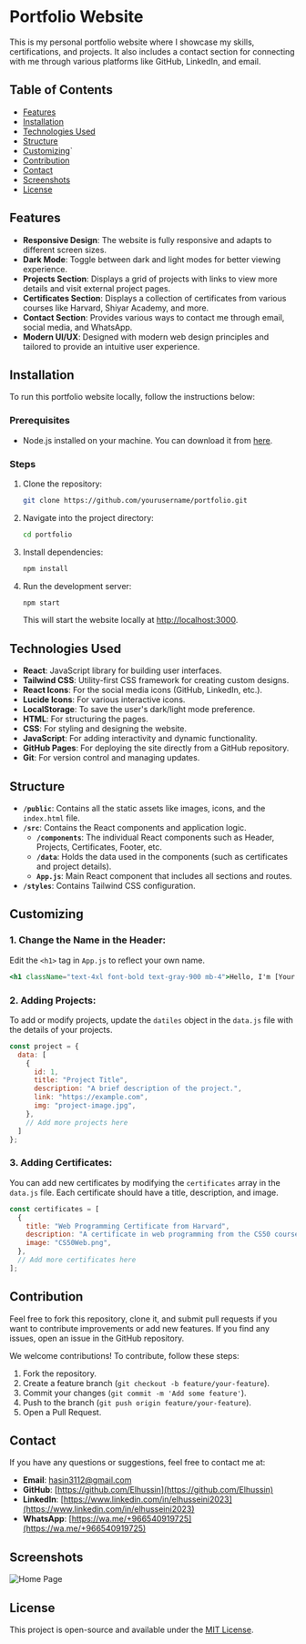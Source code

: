 
# Portfolio Website

This is my personal portfolio website where I showcase my skills, certifications, and projects. It also includes a contact section for connecting with me through various platforms like GitHub, LinkedIn, and email.

## Table of Contents
- [Features](#features)
- [Installation](#installation)
- [Technologies Used](#technologies-used)
- [Structure](#structure)
- [Customizing](#customizing)`  
- [Contribution](#contribution)
- [Contact](#contact)
- [Screenshots](#Screenshots)
- [License](#license)

## Features

- **Responsive Design**: The website is fully responsive and adapts to different screen sizes.
- **Dark Mode**: Toggle between dark and light modes for better viewing experience.
- **Projects Section**: Displays a grid of projects with links to view more details and visit external project pages.
- **Certificates Section**: Displays a collection of certificates from various courses like Harvard, Shiyar Academy, and more.
- **Contact Section**: Provides various ways to contact me through email, social media, and WhatsApp.
- **Modern UI/UX**: Designed with modern web design principles and tailored to provide an intuitive user experience.

## Installation

To run this portfolio website locally, follow the instructions below:

### Prerequisites

- Node.js installed on your machine. You can download it from [here](https://nodejs.org/).

### Steps

1. Clone the repository:
   ```bash
   git clone https://github.com/yourusername/portfolio.git
   ```

2. Navigate into the project directory:
   ```bash
   cd portfolio
   ```

3. Install dependencies:
   ```bash
   npm install
   ```

4. Run the development server:
   ```bash
   npm start
   ```

   This will start the website locally at [http://localhost:3000](http://localhost:3000).

## Technologies Used

- **React**: JavaScript library for building user interfaces.
- **Tailwind CSS**: Utility-first CSS framework for creating custom designs.
- **React Icons**: For the social media icons (GitHub, LinkedIn, etc.).
- **Lucide Icons**: For various interactive icons.
- **LocalStorage**: To save the user's dark/light mode preference.
- **HTML**: For structuring the pages.
- **CSS**: For styling and designing the website.
- **JavaScript**: For adding interactivity and dynamic functionality.
- **GitHub Pages**: For deploying the site directly from a GitHub repository.
- **Git**: For version control and managing updates.


## Structure

- **`/public`**: Contains all the static assets like images, icons, and the `index.html` file.
- **`/src`**: Contains the React components and application logic.
  - **`/components`**: The individual React components such as Header, Projects, Certificates, Footer, etc.
  - **`/data`**: Holds the data used in the components (such as certificates and project details).
  - **`App.js`**: Main React component that includes all sections and routes.
- **`/styles`**: Contains Tailwind CSS configuration.

## Customizing

### 1. Change the Name in the Header:
Edit the `<h1>` tag in `App.js` to reflect your own name.

```jsx
<h1 className="text-4xl font-bold text-gray-900 mb-4">Hello, I'm [Your Name]</h1>
```

### 2. Adding Projects:
To add or modify projects, update the `datiles` object in the `data.js` file with the details of your projects.

```javascript
const project = {
  data: [
    {
      id: 1,
      title: "Project Title",
      description: "A brief description of the project.",
      link: "https://example.com",
      img: "project-image.jpg",
    },
    // Add more projects here
  ]
};
```

### 3. Adding Certificates:
You can add new certificates by modifying the `certificates` array in the `data.js` file. Each certificate should have a title, description, and image.

```javascript
const certificates = [
  {
    title: "Web Programming Certificate from Harvard",
    description: "A certificate in web programming from the CS50 course by Harvard University.",
    image: "CS50Web.png",
  },
  // Add more certificates here
];
```


## Contribution

Feel free to fork this repository, clone it, and submit pull requests if you want to contribute improvements or add new features. If you find any issues, open an issue in the GitHub repository.

We welcome contributions! To contribute, follow these steps:
1. Fork the repository.
2. Create a feature branch (`git checkout -b feature/your-feature`).
3. Commit your changes (`git commit -m 'Add some feature'`).
4. Push to the branch (`git push origin feature/your-feature`).
5. Open a Pull Request.

## Contact

If you have any questions or suggestions, feel free to contact me at:
- **Email**: [hasin3112@gmail.com](mailto:hasin3112@gmail.com)
- **GitHub**: [https://github.com/Elhussin](https://github.com/Elhussin)
- **LinkedIn**: [https://www.linkedin.com/in/elhusseini2023](https://www.linkedin.com/in/elhusseini2023)
- **WhatsApp**: [https://wa.me/+966540919725](https://wa.me/+966540919725)

## Screenshots
![Home Page](path/to/screenshot.png)

## License

This project is open-source and available under the [MIT License](LICENSE).
